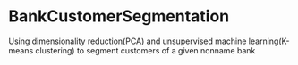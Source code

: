 # BankCustomerSegmentation
Using dimensionality reduction(PCA) and unsupervised machine learning(K-means clustering) to segment customers of a given nonname bank
